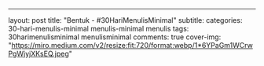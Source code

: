 
---
layout: post
title: "Bentuk - #30HariMenulisMinimal"
subtitle:
categories: 30-hari-menulis-minimal menulis-minimal menulis
tags: 30harimenulisminimal menulisminimal
comments: true
cover-img: "https://miro.medium.com/v2/resize:fit:720/format:webp/1*6YPaGm1WCrwPgWjyjXKsEQ.jpeg"

